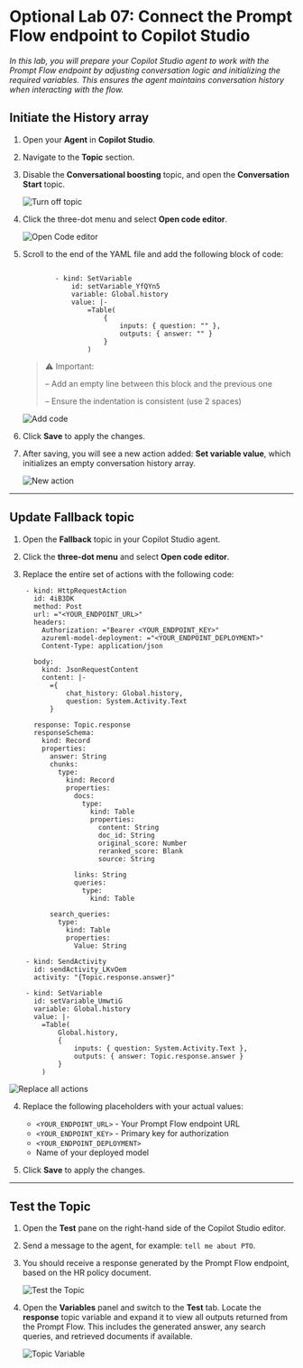 # Optional Lab 07: Connect the Prompt Flow endpoint to Copilot Studio

*In this lab, you will prepare your Copilot Studio agent to work with the Prompt Flow endpoint by adjusting conversation logic and initializing the required variables. This ensures the agent maintains conversation history when interacting with the flow.*

## Initiate the History array

1. Open your **Agent** in **Copilot Studio**.

2. Navigate to the **Topic** section.

3. Disable the **Conversational boosting** topic, and open the **Conversation Start** topic.

   ![Turn off topic](./assets/3-10-turnoff.png)

4. Click the three-dot menu and select **Open code editor**.

   ![Open Code editor](./assets/3-10-codeeditor.png)

5. Scroll to the end of the YAML file and add the following block of code:

    ```

            - kind: SetVariable
                id: setVariable_YfQYn5
                variable: Global.history
                value: |-
                    =Table(
                        { 
                            inputs: { question: "" }, 
                            outputs: { answer: "" } 
                        }
                    )
    ```

    > ⚠️ Important:
    > 
    > – Add an empty line between this block and the previous one
    >
    > – Ensure the indentation is consistent (use 2 spaces)

    ![Add code](./assets/3-10-add-code.png)

6. Click **Save** to apply the changes.

7. After saving, you will see a new action added: **Set variable value**, which initializes an empty conversation history array.

    ![New action](./assets/3-10-history-init.png)

***

## Update Fallback topic

1. Open the **Fallback** topic in your Copilot Studio agent.

2. Click the **three-dot menu** and select **Open code editor**.

3. Replace the entire set of actions with the following code:

```
    - kind: HttpRequestAction
      id: 4iB3DK
      method: Post
      url: ="<YOUR_ENDPOINT_URL>"
      headers:
        Authorization: ="Bearer <YOUR_ENDPOINT_KEY>"
        azureml-model-deployment: ="<YOUR_ENDPOINT_DEPLOYMENT>"
        Content-Type: application/json

      body:
        kind: JsonRequestContent
        content: |-
          ={
              chat_history: Global.history,
              question: System.Activity.Text
          }

      response: Topic.response
      responseSchema:
        kind: Record
        properties:
          answer: String
          chunks:
            type:
              kind: Record
              properties:
                docs:
                  type:
                    kind: Table
                    properties:
                      content: String
                      doc_id: String
                      original_score: Number
                      reranked_score: Blank
                      source: String

                links: String
                queries:
                  type:
                    kind: Table

          search_queries:
            type:
              kind: Table
              properties:
                Value: String

    - kind: SendActivity
      id: sendActivity_LKvOem
      activity: "{Topic.response.answer}"

    - kind: SetVariable
      id: setVariable_UmwtiG
      variable: Global.history
      value: |-
        =Table(
            Global.history,
            {
                inputs: { question: System.Activity.Text },
                outputs: { answer: Topic.response.answer }
            }
        )
```
  
![Replace all actions](./assets/3-10-replace-actions.png)

4. Replace the following placeholders with your actual values:

   - `<YOUR_ENDPOINT_URL>` - Your Prompt Flow endpoint URL
   - `<YOUR_ENDPOINT_KEY>` - Primary key for authorization
   - `<YOUR_ENDPOINT_DEPLOYMENT>`
   - Name of your deployed model

5. Click **Save** to apply the changes.

***

## Test the Topic

1. Open the **Test** pane on the right-hand side of the Copilot Studio editor.

2. Send a message to the agent, for example: `tell me about PTO`.

3. You should receive a response generated by the Prompt Flow endpoint, based on the HR policy document.

   ![Test the Topic](./assets/3-10-test.png)

4. Open the **Variables** panel and switch to the **Test** tab. Locate the **response** topic variable and expand it to view all outputs returned from the Prompt Flow.
This includes the generated answer, any search queries, and retrieved documents if available.

   ![Topic Variable](./assets/3-10-variable.png)

